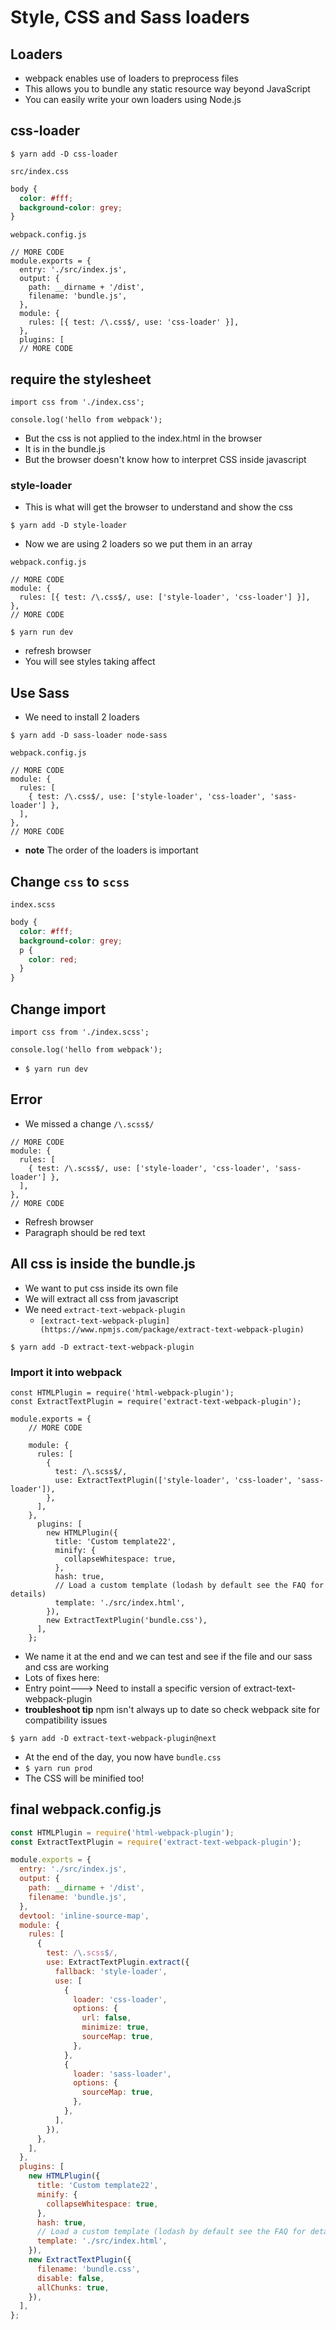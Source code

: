 # Style, CSS and Sass loaders
## Loaders
* webpack enables use of loaders to preprocess files
* This allows you to bundle any static resource way beyond JavaScript
* You can easily write your own loaders using Node.js

## css-loader
`$ yarn add -D css-loader`

`src/index.css`

```css
body {
  color: #fff;
  background-color: grey;
}
```

`webpack.config.js`

```
// MORE CODE
module.exports = {
  entry: './src/index.js',
  output: {
    path: __dirname + '/dist',
    filename: 'bundle.js',
  },
  module: {
    rules: [{ test: /\.css$/, use: 'css-loader' }],
  },
  plugins: [
  // MORE CODE
```

## require the stylesheet
```
import css from './index.css';

console.log('hello from webpack');
```

* But the css is not applied to the index.html in the browser
* It is in the bundle.js
* But the browser doesn't know how to interpret CSS inside javascript

### style-loader
* This is what will get the browser to understand and show the css

`$ yarn add -D style-loader`

* Now we are using 2 loaders so we put them in an array

`webpack.config.js`

```
// MORE CODE
module: {
  rules: [{ test: /\.css$/, use: ['style-loader', 'css-loader'] }],
},
// MORE CODE
```

`$ yarn run dev`

* refresh browser
* You will see styles taking affect

## Use Sass
* We need to install 2 loaders

`$ yarn add -D sass-loader node-sass`

`webpack.config.js`

```
// MORE CODE
module: {
  rules: [
    { test: /\.css$/, use: ['style-loader', 'css-loader', 'sass-loader'] },
  ],
},
// MORE CODE
```

* **note** The order of the loaders is important

## Change `css` to `scss`
`index.scss`

```css
body {
  color: #fff;
  background-color: grey;
  p {
    color: red;
  }
}
```

## Change import
```
import css from './index.scss';

console.log('hello from webpack');
```

* `$ yarn run dev`

## Error
* We missed a change `/\.scss$/`

```
// MORE CODE
module: {
  rules: [
    { test: /\.scss$/, use: ['style-loader', 'css-loader', 'sass-loader'] },
  ],
},
// MORE CODE
```

* Refresh browser
* Paragraph should be red text

## All css is inside the bundle.js
* We want to put css inside its own file
* We will extract all css from javascript
* We need `extract-text-webpack-plugin`
    - `[extract-text-webpack-plugin](https://www.npmjs.com/package/extract-text-webpack-plugin)`

`$ yarn add -D extract-text-webpack-plugin`

### Import it into webpack
```
const HTMLPlugin = require('html-webpack-plugin');
const ExtractTextPlugin = require('extract-text-webpack-plugin');

module.exports = {
    // MORE CODE

    module: {
      rules: [
        {
          test: /\.scss$/,
          use: ExtractTextPlugin(['style-loader', 'css-loader', 'sass-loader']),
        },
      ],
    },
      plugins: [
        new HTMLPlugin({
          title: 'Custom template22',
          minify: {
            collapseWhitespace: true,
          },
          hash: true,
          // Load a custom template (lodash by default see the FAQ for details)
          template: './src/index.html',
        }),
        new ExtractTextPlugin('bundle.css'),
      ],
    };
```

* We name it at the end and we can test and see if the file and our sass and css are working
* Lots of fixes here:
* Entry point---> Need to install a specific version of extract-text-webpack-plugin
* **troubleshoot tip** npm isn't always up to date so check webpack site for compatibility issues

`$ yarn add -D extract-text-webpack-plugin@next`

* At the end of the day, you now have `bundle.css`
* `$ yarn run prod`
* The CSS will be minified too!

## final webpack.config.js
```js
const HTMLPlugin = require('html-webpack-plugin');
const ExtractTextPlugin = require('extract-text-webpack-plugin');

module.exports = {
  entry: './src/index.js',
  output: {
    path: __dirname + '/dist',
    filename: 'bundle.js',
  },
  devtool: 'inline-source-map',
  module: {
    rules: [
      {
        test: /\.scss$/,
        use: ExtractTextPlugin.extract({
          fallback: 'style-loader',
          use: [
            {
              loader: 'css-loader',
              options: {
                url: false,
                minimize: true,
                sourceMap: true,
              },
            },
            {
              loader: 'sass-loader',
              options: {
                sourceMap: true,
              },
            },
          ],
        }),
      },
    ],
  },
  plugins: [
    new HTMLPlugin({
      title: 'Custom template22',
      minify: {
        collapseWhitespace: true,
      },
      hash: true,
      // Load a custom template (lodash by default see the FAQ for details)
      template: './src/index.html',
    }),
    new ExtractTextPlugin({
      filename: 'bundle.css',
      disable: false,
      allChunks: true,
    }),
  ],
};
```

